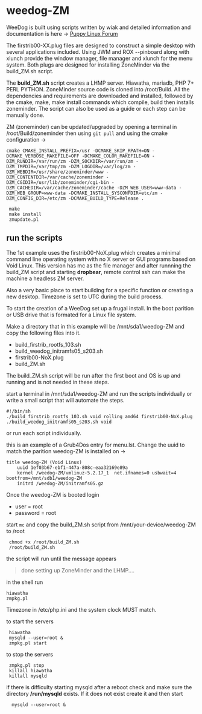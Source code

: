 # weedog-ZM

WeeDog is built using scripts written by wiak and detailed information and
documentation is here -> [Puppy Linux Forum](http://www.murga-linux.com/puppy/viewtopic.php?t=116212)

The firstrib00-XX.plug files are designed to construct a simple desktop with several applications
included. Using JWM and ROX --pinboard along with xlunch provide the window manager, file manager
and xlunch for the menu system. Both plugs are designed for installing ZoneMinder via the
build_ZM.sh script.


The **build_ZM.sh** script creates a LHMP server. Hiawatha, mariadb, PHP 7+ PERL PYTHON.
ZoneMinder source code is cloned into /root/Build. All the dependencies and requirements are
downloaded and installed, followed by the cmake, make, make install commands which compile, build then installs zoneminder.  The script can also be used as a guide or each step can
be manually done.

ZM (zoneminder) can be updated/upgraded by opening a terminal in /root/Build/zoneminder then using `git pull` and using the cmake configuration ->



    cmake CMAKE_INSTALL_PREFIX=/usr -DCMAKE_SKIP_RPATH=ON -DCMAKE_VERBOSE_MAKEFILE=OFF -DCMAKE_COLOR_MAKEFILE=ON -DZM_RUNDIR=/var/run/zm -DZM_SOCKDIR=/var/run/zm -DZM_TMPDIR=/var/tmp/zm -DZM_LOGDIR=/var/log/zm -DZM_WEBDIR=/usr/share/zoneminder/www -DZM_CONTENTDIR=/var/cache/zoneminder -DZM_CGIDIR=/usr/lib/zoneminder/cgi-bin -DZM_CACHEDIR=/var/cache/zoneminder/cache -DZM_WEB_USER=www-data -DZM_WEB_GROUP=www-data -DCMAKE_INSTALL_SYSCONFDIR=etc/zm -DZM_CONFIG_DIR=/etc/zm -DCMAKE_BUILD_TYPE=Release .

     make
     make install
     zmupdate.pl





## run the scripts

The 1st example uses the firstrib00-NoX.plug which creates a minimal command line operating
system with no X server or GUI programs based on Void Linux. This version  has mc as the file manager and after runnning the build_ZM script and starting **dropbear**, remote control ssh
can make the machine a headless ZM server.

Also a very basic place to start building for a specific function or creating a new desktop.
Timezone is set to UTC during the build process.

To start the creation of a WeeDog set up a frugal install. In the boot parition or USB drive
that is formated for a Linux file system. 

Make a directory that in this example will be /mnt/sda1/weedog-ZM and copy the following
files into it.
 
   - build_firstrib_rootfs_103.sh
   - build_weedog_initramfs05_s203.sh
   - firstrib00-NoX.plug
   - build_ZM.sh


The build_ZM.sh script will be run after the first boot and OS is up and running and is not
needed in these steps.

start a terminal in /mnt/sda1/weedog-ZM and run the scripts individually or write a small script 
that will automate the steps.

    #!/bin/sh
    ./build_firstrib_rootfs_103.sh void rolling amd64 firstrib00-NoX.plug
    ./build_weedog_initramfs05_s203.sh void


or run each script individually.

this is an example of a Grub4Dos entry for menu.lst.
Change the uuid to match the parition weedog-ZM is installed on -> 

    title weedog-ZM (Void Linux)
        uuid 1ef03b67-ebf1-447a-808c-eaa32169e89a
        kernel /weedog-ZM/vmlinuz-5.2.17_1  net.ifnames=0 usbwait=4 bootfrom=/mnt/sdb1/weedog-ZM
        initrd /weedog-ZM/initramfs05.gz


Once the weedog-ZM is booted login

   - user = root
   - password = root

start `mc` and copy the build_ZM.sh script from /mnt/your-device/weedog-ZM to /root

     chmod +x /root/build_ZM.sh
     /root/build_ZM.sh

the script will run until the message appears

  >done setting up ZoneMinder and the LHMP....

in the shell run

    hiawatha 
    zmpkg.pl

Timezone in /etc/php.ini and the system clock MUST match. 

  to start the servers

     hiawatha
     mysqld --user=root &
     zmpkg.pl start

  to stop the servers

     zmpkg.pl stop
     killall hiawatha
     killall mysqld

if there is difficulty starting mysqld after a reboot check and make sure the
directory **/run/mysqld** exists. If it does not exist create it and then start 

      mysqld --user=root &
